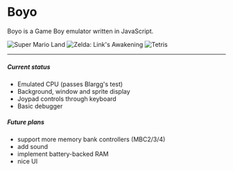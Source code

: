 # Boyo

Boyo is a Game Boy emulator written in JavaScript.

![Super Mario Land](http://i.imgur.com/p0ADG8A.png)
![Zelda: Link's Awakening](http://i.imgur.com/EukNdBc.png)
![Tetris](http://i.imgur.com/9KaFXUl.png)

---

##### Current status
- Emulated CPU (passes Blargg's test)
- Background, window and sprite display
- Joypad controls through keyboard
- Basic debugger

##### Future plans
- support more memory bank controllers (MBC2/3/4)
- add sound
- implement battery-backed RAM
- nice UI